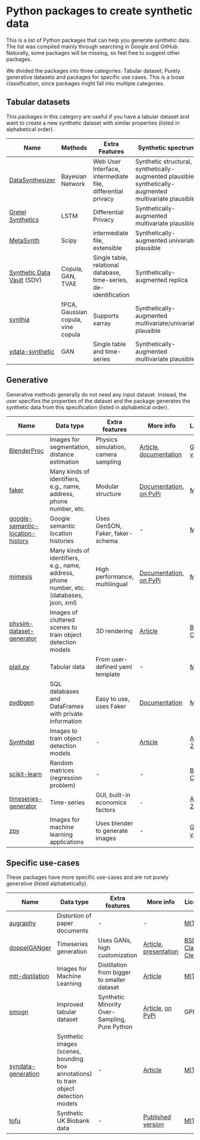 # Python packages to create synthetic data

This is a list of Python packages that can help you generate synthetic data. The list was compiled mainly through searching in Google and GitHub. Naturally, some packages will be missing, so feel free to suggest other packages.

We divided the packages into three categories: Tabular dataset, Purely generative datasets and packages for specific use cases. This is a loose classification, since packages might fall into multiple categories.

## Tabular datasets

This packages in this category are useful if you have a tabular dataset and want to create a new synthetic dataset with similar properties (listed in alphabetical order).

| Name | Methods |  Extra Features | Synthetic spectrum | More info | License | Maintenance | GitHub stars
|--|--|--|--|--|--|--|--|
| [DataSynthesizer](https://github.com/DataResponsibly/DataSynthesizer) | Bayesian Network | Web User Interface, intermediate file, differential privacy | Synthetic structural, synthetically-augmented plausible, synthetically-augmented multivariate plausible | [Article](https://github.com/DataResponsibly/DataSynthesizer/blob/master/docs/cr-datasynthesizer-privacy.pdf), [on PyPi](https://pypi.org/project/DataSynthesizer/) | [MIT](https://github.com/DataResponsibly/DataSynthesizer/blob/master/LICENSE) | Active | 100-500
| [Gretel Synthetics](https://github.com/gretelai/gretel-synthetics) | LSTM | Differential Privacy | Synthetically-augmented multivariate plausible | [Documentation](https://synthetics.docs.gretel.ai/en/stable/), [on PyPi](https://pypi.org/project/gretel-synthetics/) | [Apache-2.0](https://github.com/gretelai/gretel-synthetics/blob/master/LICENSE) | Active | 100-500
| [MetaSynth](https://github.com/sodascience/metasynth) | Scipy | intermediate file, extensible | Synthetically-augmented univariate plausible | [Documentation](https://metasynth.readthedocs.io/en/latest/index.html), [PyPi](https://pypi.org/project/metasynth/) | [MIT](https://github.com/sodascience/metasynth/blob/main/LICENSE) | Active | 0-10
| [Synthetic Data Vault](https://github.com/sdv-dev/SDV) (SDV) | Copula, GAN, TVAE | Single table, relational database, time-series, de-identification | Synthetically-augmented replica | [Article](https://doi.org/10.1109/DSAA.2016.49) ([pdf](https://dai.lids.mit.edu/wp-content/uploads/2018/03/SDV.pdf)), [documentation](https://docs.sdv.dev/sdv/) | [MIT](https://github.com/sdv-dev/SDV/blob/master/LICENSE) | Active | 500-1000
| [synthia](https://github.com/dmey/synthia) | fPCA, Gaussian copula, vine copula | Supports xarray | Synthetically-augmented multivariate/univariate plausible| [Article](https://doi.org/10.21105/joss.02863), [article](https://doi.org/10.5194/gmd-14-5205-2021), [documentation](https://dmey.github.io/synthia/) | [MIT](https://github.com/dmey/synthia/blob/master/LICENSE.txt) | Active | 10-100
| [ydata-synthetic](https://github.com/ydataai/ydata-synthetic) | GAN | Single table and time-series | Synthetically-augmented multivariate plausible | [On PyPi](https://pypi.org/project/ydata-synthetic/) | [MIT](https://github.com/ydataai/ydata-synthetic/blob/dev/LICENSE) | Active | 500-1000

## Generative

Generative methods generally do not need any input dataset. Instead, the user specifies the properties of the dataset and the package generates the synthetic data from this specification (listed in alphabetical order).

| Name | Data type | Extra features | More info |  License | Maintenance | GitHub stars |
|--|--|--|--|--|--|--|
| [BlenderProc](https://github.com/DLR-RM/BlenderProc) | Images for segmentation, distance estimation  |  Physics simulation, camera sampling | [Article](https://doi.org/10.48550/arXiv.1911.01911), [documentation](https://dlr-rm.github.io/BlenderProc/) | [GPL-v3](https://github.com/DLR-RM/BlenderProc/blob/main/LICENSE) | Active | 1000+ |
| [faker](https://github.com/joke2k/faker) | Many kinds of identifiers, e.g., name, address, phone number, etc. | Modular structure | [Documentation](https://faker.readthedocs.io/en/master/), [on PyPi](https://pypi.org/project/Faker/) | [MIT](https://github.com/joke2k/faker/blob/master/LICENSE.txt) | Active | 1000+
| [google-semantic-location-history](https://github.com/UtrechtUniversity/google-semantic-location-history) | Google semantic location histories | Uses GenSON, Faker, faker-schema | - | [MIT](https://github.com/UtrechtUniversity/google-semantic-location-history/blob/main/LICENSE) | Active | 0-10 |
| [mimesis](https://github.com/lk-geimfari/mimesis) | Many kinds of identifiers, e.g., name, address, phone number, etc. (databases, json, xml) | High performance, multilingual | [Documentation](https://mimesis.name/en/master/), [on PyPi](https://pypi.org/project/mimesis/) | [MIT](https://github.com/lk-geimfari/mimesis/blob/master/LICENSE) | Active | 1000+ |
| [physim-dataset-generator](https://github.com/cmitash/physim-dataset-generator) | Images of cluttered scenes to train object detection models | 3D rendering | [Article](https://doi.org/10.1109/IROS.2017.8202206) | [BSD-2 Clause](https://github.com/cmitash/physim-dataset-generator/blob/master/LICENSE) | Inactive | 10-100 |
| [plait.py](https://github.com/plaitpy/plaitpy) | Tabular data | From user-defined yaml template | - | [MIT](https://github.com/plaitpy/plaitpy/blob/master/LICENSE.txt) | Inactive | 100-500 |
| [pydbgen](https://github.com/tirthajyoti/pydbgen) | SQL databases and DataFrames  with private information | Easy to use, uses Faker | [Documentation](https://pydbgen.readthedocs.io/en/latest/) | [MIT](https://github.com/tirthajyoti/pydbgen/blob/master/LICENSE.txt) | Inactive | 100-500 |
| [Synthdet](https://github.com/Unity-Technologies/SynthDet) | Images to train object detection models | - | [Article](https://blog.unity.com/engine-platform/training-a-performant-object-detection-ml-model-on-synthetic-data-using-unity) | [Apache 2.0](https://github.com/Unity-Technologies/SynthDet/blob/master/LICENSE.md)  | Active | 100-500 | 
| [scikit-learn](https://scikit-learn.org/stable/modules/generated/sklearn.datasets.make_regression.html#sklearn.datasets.make_regression) | Random matrices (regression problem) |  -  | - | [BSD-3 Clause](https://github.com/scikit-learn/scikit-learn/blob/main/COPYING) | Active | 1000+  |
| [timeseries-generator](https://github.com/Nike-Inc/timeseries-generator) | Time-series | GUI, built-in economics factors | - | [Apache 2.0](https://github.com/Nike-Inc/timeseries-generator/blob/master/LICENSE) | Active | 10-100  |
| [zpy](https://github.com/ZumoLabs/zpy) | Images for machine learning applications | Uses blender to generate images | - | [GPL-v3](https://github.com/ZumoLabs/zpy/blob/main/LICENSE) | Inactive | 100-500 |

## Specific use-cases

These packages have more specific use-cases and are not purely generative (listed alphabetically).

| Name | Data type | Extra features | More info | License | Maintenance | GitHub stars |
|--|--|--|--|--|--|--|
| [augraphy](https://github.com/sparkfish/augraphy) | Distortion of paper documents | - | - | [MIT](https://github.com/sparkfish/augraphy/blob/dev/LICENSE) | Active | 10-100 |
| [doppelGANger](https://github.com/fjxmlzn/DoppelGANger) | Timeseries generation | Uses GANs, high customization | [Article](https://doi.org/10.48550/arXiv.1909.13403), [presentation](https://doi.org/10.1145/3419394.3423643) | [BSD-3 Clause-Clear](https://github.com/fjxmlzn/DoppelGANger/blob/master/LICENSE) | Active | 100-500 |
| [mtt-distilation](https://github.com/GeorgeCazenavette/mtt-distillation) | Images for Machine Learning | Distillation from bigger to smaller dataset | [Article](https://doi.org/10.48550/arXiv.2203.11932) | [MIT](https://github.com/GeorgeCazenavette/mtt-distillation/blob/main/LICENSE.txt) | Active | 100-500 | 
| [smogn](https://github.com/nickkunz/smogn) | Improved tabular dataset | Synthetic Minority Over-Sampling, Pure Python | [Article](http://proceedings.mlr.press/v74/branco17a/branco17a.pdf), [on PyPi](https://pypi.org/project/smogn) | GPL-v3 | Active | 100-500 |
| [syndata-generation](https://github.com/debidatta/syndata-generation) | Synthetic images (scenes, bounding box annotations) to train object detection models | - | [Article](https://doi.org/10.48550/arXiv.1708.01642) | [MIT](https://github.com/debidatta/syndata-generation/blob/master/LICENSE) | Inactive | 100-500 |
| [tofu](https://github.com/spiros/tofu) | Synthetic UK Biobank data | - | [Published version](http://doi.org/10.5281/zenodo.3634604) | [MIT](https://choosealicense.com/licenses/mit/) | Inactive | 10-100 |
